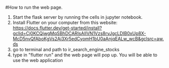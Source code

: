 #How to run the web page.

1. Start the flask server by running the cells in jupyter notebook.
2. Install Flutter on your computer from this website: https://docs.flutter.dev/get-started/install?gclid=Cj0KCQjwgMqSBhDCARIsAIIVN1Vzs8rvJgcLDIB0xUp8X-McD5nvQfAboKgVs2Ai3Xr5edCyomH1bU0aAnjqEALw_wcB&gclsrc=aw.ds
3. go to terminal and path to ir_search_engine_stocks
4. type in "flutter run" and the web page will pop up. You will be able to use the web application
